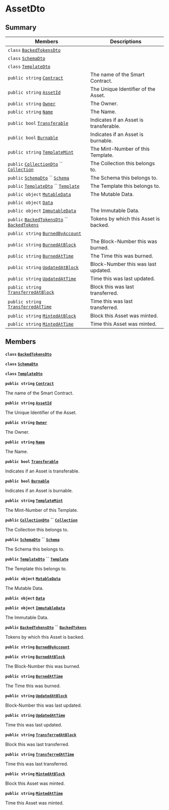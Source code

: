# AssetDto

## Summary

| Members                                                                                                                                                                                                                                                                                                                             | Descriptions                           |
| ----------------------------------------------------------------------------------------------------------------------------------------------------------------------------------------------------------------------------------------------------------------------------------------------------------------------------------- | -------------------------------------- |
| `class` [`BackedTokensDto`](AtomicMarketApiClient--Sales--SaleDto--DataDto--AssetDto--BackedTokensDto.md)                                                                                                                                                                                                                           |                                        |
| `class` [`SchemaDto`](AtomicMarketApiClient--Sales--SaleDto--DataDto--AssetDto--SchemaDto.md)                                                                                                                                                                                                                                       |                                        |
| `class` [`TemplateDto`](AtomicMarketApiClient--Sales--SaleDto--DataDto--AssetDto--TemplateDto.md)                                                                                                                                                                                                                                   |                                        |
| `public string` [`Contract`](AtomicMarketApiClient--Sales--SaleDto--DataDto--AssetDto.md#class\_atomic\_market\_api\_client\_1\_1\_sales\_1\_1\_sale\_dto\_1\_1\_data\_dto\_1\_1\_asset\_dto\_1a9b4baf8484b98d89513d7776a8877d0e)                                                                                                   | The name of the Smart Contract.        |
| `public string` [`AssetId`](AtomicMarketApiClient--Sales--SaleDto--DataDto--AssetDto.md#class\_atomic\_market\_api\_client\_1\_1\_sales\_1\_1\_sale\_dto\_1\_1\_data\_dto\_1\_1\_asset\_dto\_1a0066ff0d119e607c3ec5491c7aac86ff)                                                                                                    | The Unique Identifier of the Asset.    |
| `public string` [`Owner`](AtomicMarketApiClient--Sales--SaleDto--DataDto--AssetDto.md#class\_atomic\_market\_api\_client\_1\_1\_sales\_1\_1\_sale\_dto\_1\_1\_data\_dto\_1\_1\_asset\_dto\_1a2bb39ac02455d05833c5f88b6ddc87ee)                                                                                                      | The Owner.                             |
| `public string` [`Name`](AtomicMarketApiClient--Sales--SaleDto--DataDto--AssetDto.md#class\_atomic\_market\_api\_client\_1\_1\_sales\_1\_1\_sale\_dto\_1\_1\_data\_dto\_1\_1\_asset\_dto\_1a7ee9065718e6628dc7791b756fa6c0f9)                                                                                                       | The Name.                              |
| `public bool` [`Transferable`](AtomicMarketApiClient--Sales--SaleDto--DataDto--AssetDto.md#class\_atomic\_market\_api\_client\_1\_1\_sales\_1\_1\_sale\_dto\_1\_1\_data\_dto\_1\_1\_asset\_dto\_1ab0a2025837cfad369c22e114d1c93d42)                                                                                                 | Indicates if an Asset is transferable. |
| `public bool` [`Burnable`](AtomicMarketApiClient--Sales--SaleDto--DataDto--AssetDto.md#class\_atomic\_market\_api\_client\_1\_1\_sales\_1\_1\_sale\_dto\_1\_1\_data\_dto\_1\_1\_asset\_dto\_1a50c30f69b54db362be32720d5cc433bd)                                                                                                     | Indicates if an Asset is burnable.     |
| `public string` [`TemplateMint`](AtomicMarketApiClient--Sales--SaleDto--DataDto--AssetDto.md#class\_atomic\_market\_api\_client\_1\_1\_sales\_1\_1\_sale\_dto\_1\_1\_data\_dto\_1\_1\_asset\_dto\_1a82c766587c3554c5c8b1b16e2cf29799)                                                                                               | The Mint-Number of this Template.      |
| `public` [`CollectionDto`](AtomicMarketApiClient--Sales--SaleDto--DataDto--CollectionDto.md) `` [`Collection`](AtomicMarketApiClient--Sales--SaleDto--DataDto--AssetDto.md#class\_atomic\_market\_api\_client\_1\_1\_sales\_1\_1\_sale\_dto\_1\_1\_data\_dto\_1\_1\_asset\_dto\_1ac6d9b0c1cef1d8ad020fa9b6fc1c3319)                 | The Collection this belongs to.        |
| `public` [`SchemaDto`](AtomicMarketApiClient--Sales--SaleDto--DataDto--AssetDto--SchemaDto.md) `` [`Schema`](AtomicMarketApiClient--Sales--SaleDto--DataDto--AssetDto.md#class\_atomic\_market\_api\_client\_1\_1\_sales\_1\_1\_sale\_dto\_1\_1\_data\_dto\_1\_1\_asset\_dto\_1ad93c55d7b2a8254b86543bda80750a31)                   | The Schema this belongs to.            |
| `public` [`TemplateDto`](AtomicMarketApiClient--Sales--SaleDto--DataDto--AssetDto--TemplateDto.md) `` [`Template`](AtomicMarketApiClient--Sales--SaleDto--DataDto--AssetDto.md#class\_atomic\_market\_api\_client\_1\_1\_sales\_1\_1\_sale\_dto\_1\_1\_data\_dto\_1\_1\_asset\_dto\_1a8d65cc2a5ff793ff3eb7a51b7d72e43f)             | The Template this belongs to.          |
| `public object` [`MutableData`](AtomicMarketApiClient--Sales--SaleDto--DataDto--AssetDto.md#class\_atomic\_market\_api\_client\_1\_1\_sales\_1\_1\_sale\_dto\_1\_1\_data\_dto\_1\_1\_asset\_dto\_1a517f1227ead52951840392f73f535a52)                                                                                                | The Mutable Data.                      |
| `public object` [`Data`](AtomicMarketApiClient--Sales--SaleDto--DataDto--AssetDto.md#class\_atomic\_market\_api\_client\_1\_1\_sales\_1\_1\_sale\_dto\_1\_1\_data\_dto\_1\_1\_asset\_dto\_1a248bfced8a2a84c147f9b20efe3e669a)                                                                                                       |                                        |
| `public object` [`ImmutableData`](AtomicMarketApiClient--Sales--SaleDto--DataDto--AssetDto.md#class\_atomic\_market\_api\_client\_1\_1\_sales\_1\_1\_sale\_dto\_1\_1\_data\_dto\_1\_1\_asset\_dto\_1a9fed56023309e1abafab5d3a66612ffd)                                                                                              | The Immutable Data.                    |
| `public` [`BackedTokensDto`](AtomicMarketApiClient--Sales--SaleDto--DataDto--AssetDto--BackedTokensDto.md) `` [`BackedTokens`](AtomicMarketApiClient--Sales--SaleDto--DataDto--AssetDto.md#class\_atomic\_market\_api\_client\_1\_1\_sales\_1\_1\_sale\_dto\_1\_1\_data\_dto\_1\_1\_asset\_dto\_1ace4511d1490d9905e3f19026c18dbc96) | Tokens by which this Asset is backed.  |
| `public string` [`BurnedByAccount`](AtomicMarketApiClient--Sales--SaleDto--DataDto--AssetDto.md#class\_atomic\_market\_api\_client\_1\_1\_sales\_1\_1\_sale\_dto\_1\_1\_data\_dto\_1\_1\_asset\_dto\_1aa5cda192438e7fb3d7476fd141781f01)                                                                                            |                                        |
| `public string` [`BurnedAtBlock`](AtomicMarketApiClient--Sales--SaleDto--DataDto--AssetDto.md#class\_atomic\_market\_api\_client\_1\_1\_sales\_1\_1\_sale\_dto\_1\_1\_data\_dto\_1\_1\_asset\_dto\_1a33628aede1491a3c2ee851bc168ef66d)                                                                                              | The Block-Number this was burned.      |
| `public string` [`BurnedAtTime`](AtomicMarketApiClient--Sales--SaleDto--DataDto--AssetDto.md#class\_atomic\_market\_api\_client\_1\_1\_sales\_1\_1\_sale\_dto\_1\_1\_data\_dto\_1\_1\_asset\_dto\_1a664d94dbbc9b356664c27342061abbe7)                                                                                               | The Time this was burned.              |
| `public string` [`UpdatedAtBlock`](AtomicMarketApiClient--Sales--SaleDto--DataDto--AssetDto.md#class\_atomic\_market\_api\_client\_1\_1\_sales\_1\_1\_sale\_dto\_1\_1\_data\_dto\_1\_1\_asset\_dto\_1a6bb57b5afa05403c9d9c39296178c9ef)                                                                                             | Block-Number this was last updated.    |
| `public string` [`UpdatedAtTime`](AtomicMarketApiClient--Sales--SaleDto--DataDto--AssetDto.md#class\_atomic\_market\_api\_client\_1\_1\_sales\_1\_1\_sale\_dto\_1\_1\_data\_dto\_1\_1\_asset\_dto\_1a72262f869452135882a475b6636de902)                                                                                              | Time this was last updated.            |
| `public string` [`TransferredAtBlock`](AtomicMarketApiClient--Sales--SaleDto--DataDto--AssetDto.md#class\_atomic\_market\_api\_client\_1\_1\_sales\_1\_1\_sale\_dto\_1\_1\_data\_dto\_1\_1\_asset\_dto\_1ab2e154e0d51a36f9dd001bd6ccda4571)                                                                                         | Block this was last transferred.       |
| `public string` [`TransferredAtTime`](AtomicMarketApiClient--Sales--SaleDto--DataDto--AssetDto.md#class\_atomic\_market\_api\_client\_1\_1\_sales\_1\_1\_sale\_dto\_1\_1\_data\_dto\_1\_1\_asset\_dto\_1abaf0a7b245b0a4891c81c278b57898b7)                                                                                          | Time this was last transferred.        |
| `public string` [`MintedAtBlock`](AtomicMarketApiClient--Sales--SaleDto--DataDto--AssetDto.md#class\_atomic\_market\_api\_client\_1\_1\_sales\_1\_1\_sale\_dto\_1\_1\_data\_dto\_1\_1\_asset\_dto\_1aece51bb353a548fed2f074df53cc3dc2)                                                                                              | Block this Asset was minted.           |
| `public string` [`MintedAtTime`](AtomicMarketApiClient--Sales--SaleDto--DataDto--AssetDto.md#class\_atomic\_market\_api\_client\_1\_1\_sales\_1\_1\_sale\_dto\_1\_1\_data\_dto\_1\_1\_asset\_dto\_1a02bd8923fc7b1802cd28ec5286c14d0e)                                                                                               | Time this Asset was minted.            |

## Members

**`class`** [**`BackedTokensDto`**](AtomicMarketApiClient--Sales--SaleDto--DataDto--AssetDto--BackedTokensDto.md)

**`class`** [**`SchemaDto`**](AtomicMarketApiClient--Sales--SaleDto--DataDto--AssetDto--SchemaDto.md)

**`class`** [**`TemplateDto`**](AtomicMarketApiClient--Sales--SaleDto--DataDto--AssetDto--TemplateDto.md)

**`public string`** [**`Contract`**](AtomicMarketApiClient--Sales--SaleDto--DataDto--AssetDto.md#class\_atomic\_market\_api\_client\_1\_1\_sales\_1\_1\_sale\_dto\_1\_1\_data\_dto\_1\_1\_asset\_dto\_1a9b4baf8484b98d89513d7776a8877d0e)

The name of the Smart Contract.

**`public string`** [**`AssetId`**](AtomicMarketApiClient--Sales--SaleDto--DataDto--AssetDto.md#class\_atomic\_market\_api\_client\_1\_1\_sales\_1\_1\_sale\_dto\_1\_1\_data\_dto\_1\_1\_asset\_dto\_1a0066ff0d119e607c3ec5491c7aac86ff)

The Unique Identifier of the Asset.

**`public string`** [**`Owner`**](AtomicMarketApiClient--Sales--SaleDto--DataDto--AssetDto.md#class\_atomic\_market\_api\_client\_1\_1\_sales\_1\_1\_sale\_dto\_1\_1\_data\_dto\_1\_1\_asset\_dto\_1a2bb39ac02455d05833c5f88b6ddc87ee)

The Owner.

**`public string`** [**`Name`**](AtomicMarketApiClient--Sales--SaleDto--DataDto--AssetDto.md#class\_atomic\_market\_api\_client\_1\_1\_sales\_1\_1\_sale\_dto\_1\_1\_data\_dto\_1\_1\_asset\_dto\_1a7ee9065718e6628dc7791b756fa6c0f9)

The Name.

**`public bool`** [**`Transferable`**](AtomicMarketApiClient--Sales--SaleDto--DataDto--AssetDto.md#class\_atomic\_market\_api\_client\_1\_1\_sales\_1\_1\_sale\_dto\_1\_1\_data\_dto\_1\_1\_asset\_dto\_1ab0a2025837cfad369c22e114d1c93d42)

Indicates if an Asset is transferable.

**`public bool`** [**`Burnable`**](AtomicMarketApiClient--Sales--SaleDto--DataDto--AssetDto.md#class\_atomic\_market\_api\_client\_1\_1\_sales\_1\_1\_sale\_dto\_1\_1\_data\_dto\_1\_1\_asset\_dto\_1a50c30f69b54db362be32720d5cc433bd)

Indicates if an Asset is burnable.

**`public string`** [**`TemplateMint`**](AtomicMarketApiClient--Sales--SaleDto--DataDto--AssetDto.md#class\_atomic\_market\_api\_client\_1\_1\_sales\_1\_1\_sale\_dto\_1\_1\_data\_dto\_1\_1\_asset\_dto\_1a82c766587c3554c5c8b1b16e2cf29799)

The Mint-Number of this Template.

**`public`** [**`CollectionDto`**](AtomicMarketApiClient--Sales--SaleDto--DataDto--CollectionDto.md) **``** [**`Collection`**](AtomicMarketApiClient--Sales--SaleDto--DataDto--AssetDto.md#class\_atomic\_market\_api\_client\_1\_1\_sales\_1\_1\_sale\_dto\_1\_1\_data\_dto\_1\_1\_asset\_dto\_1ac6d9b0c1cef1d8ad020fa9b6fc1c3319)

The Collection this belongs to.

**`public`** [**`SchemaDto`**](AtomicMarketApiClient--Sales--SaleDto--DataDto--AssetDto--SchemaDto.md) **``** [**`Schema`**](AtomicMarketApiClient--Sales--SaleDto--DataDto--AssetDto.md#class\_atomic\_market\_api\_client\_1\_1\_sales\_1\_1\_sale\_dto\_1\_1\_data\_dto\_1\_1\_asset\_dto\_1ad93c55d7b2a8254b86543bda80750a31)

The Schema this belongs to.

**`public`** [**`TemplateDto`**](AtomicMarketApiClient--Sales--SaleDto--DataDto--AssetDto--TemplateDto.md) **``** [**`Template`**](AtomicMarketApiClient--Sales--SaleDto--DataDto--AssetDto.md#class\_atomic\_market\_api\_client\_1\_1\_sales\_1\_1\_sale\_dto\_1\_1\_data\_dto\_1\_1\_asset\_dto\_1a8d65cc2a5ff793ff3eb7a51b7d72e43f)

The Template this belongs to.

**`public object`** [**`MutableData`**](AtomicMarketApiClient--Sales--SaleDto--DataDto--AssetDto.md#class\_atomic\_market\_api\_client\_1\_1\_sales\_1\_1\_sale\_dto\_1\_1\_data\_dto\_1\_1\_asset\_dto\_1a517f1227ead52951840392f73f535a52)

The Mutable Data.

**`public object`** [**`Data`**](AtomicMarketApiClient--Sales--SaleDto--DataDto--AssetDto.md#class\_atomic\_market\_api\_client\_1\_1\_sales\_1\_1\_sale\_dto\_1\_1\_data\_dto\_1\_1\_asset\_dto\_1a248bfced8a2a84c147f9b20efe3e669a)

**`public object`** [**`ImmutableData`**](AtomicMarketApiClient--Sales--SaleDto--DataDto--AssetDto.md#class\_atomic\_market\_api\_client\_1\_1\_sales\_1\_1\_sale\_dto\_1\_1\_data\_dto\_1\_1\_asset\_dto\_1a9fed56023309e1abafab5d3a66612ffd)

The Immutable Data.

**`public`** [**`BackedTokensDto`**](AtomicMarketApiClient--Sales--SaleDto--DataDto--AssetDto--BackedTokensDto.md) **``** [**`BackedTokens`**](AtomicMarketApiClient--Sales--SaleDto--DataDto--AssetDto.md#class\_atomic\_market\_api\_client\_1\_1\_sales\_1\_1\_sale\_dto\_1\_1\_data\_dto\_1\_1\_asset\_dto\_1ace4511d1490d9905e3f19026c18dbc96)

Tokens by which this Asset is backed.

**`public string`** [**`BurnedByAccount`**](AtomicMarketApiClient--Sales--SaleDto--DataDto--AssetDto.md#class\_atomic\_market\_api\_client\_1\_1\_sales\_1\_1\_sale\_dto\_1\_1\_data\_dto\_1\_1\_asset\_dto\_1aa5cda192438e7fb3d7476fd141781f01)

**`public string`** [**`BurnedAtBlock`**](AtomicMarketApiClient--Sales--SaleDto--DataDto--AssetDto.md#class\_atomic\_market\_api\_client\_1\_1\_sales\_1\_1\_sale\_dto\_1\_1\_data\_dto\_1\_1\_asset\_dto\_1a33628aede1491a3c2ee851bc168ef66d)

The Block-Number this was burned.

**`public string`** [**`BurnedAtTime`**](AtomicMarketApiClient--Sales--SaleDto--DataDto--AssetDto.md#class\_atomic\_market\_api\_client\_1\_1\_sales\_1\_1\_sale\_dto\_1\_1\_data\_dto\_1\_1\_asset\_dto\_1a664d94dbbc9b356664c27342061abbe7)

The Time this was burned.

**`public string`** [**`UpdatedAtBlock`**](AtomicMarketApiClient--Sales--SaleDto--DataDto--AssetDto.md#class\_atomic\_market\_api\_client\_1\_1\_sales\_1\_1\_sale\_dto\_1\_1\_data\_dto\_1\_1\_asset\_dto\_1a6bb57b5afa05403c9d9c39296178c9ef)

Block-Number this was last updated.

**`public string`** [**`UpdatedAtTime`**](AtomicMarketApiClient--Sales--SaleDto--DataDto--AssetDto.md#class\_atomic\_market\_api\_client\_1\_1\_sales\_1\_1\_sale\_dto\_1\_1\_data\_dto\_1\_1\_asset\_dto\_1a72262f869452135882a475b6636de902)

Time this was last updated.

**`public string`** [**`TransferredAtBlock`**](AtomicMarketApiClient--Sales--SaleDto--DataDto--AssetDto.md#class\_atomic\_market\_api\_client\_1\_1\_sales\_1\_1\_sale\_dto\_1\_1\_data\_dto\_1\_1\_asset\_dto\_1ab2e154e0d51a36f9dd001bd6ccda4571)

Block this was last transferred.

**`public string`** [**`TransferredAtTime`**](AtomicMarketApiClient--Sales--SaleDto--DataDto--AssetDto.md#class\_atomic\_market\_api\_client\_1\_1\_sales\_1\_1\_sale\_dto\_1\_1\_data\_dto\_1\_1\_asset\_dto\_1abaf0a7b245b0a4891c81c278b57898b7)

Time this was last transferred.

**`public string`** [**`MintedAtBlock`**](AtomicMarketApiClient--Sales--SaleDto--DataDto--AssetDto.md#class\_atomic\_market\_api\_client\_1\_1\_sales\_1\_1\_sale\_dto\_1\_1\_data\_dto\_1\_1\_asset\_dto\_1aece51bb353a548fed2f074df53cc3dc2)

Block this Asset was minted.

**`public string`** [**`MintedAtTime`**](AtomicMarketApiClient--Sales--SaleDto--DataDto--AssetDto.md#class\_atomic\_market\_api\_client\_1\_1\_sales\_1\_1\_sale\_dto\_1\_1\_data\_dto\_1\_1\_asset\_dto\_1a02bd8923fc7b1802cd28ec5286c14d0e)

Time this Asset was minted.
